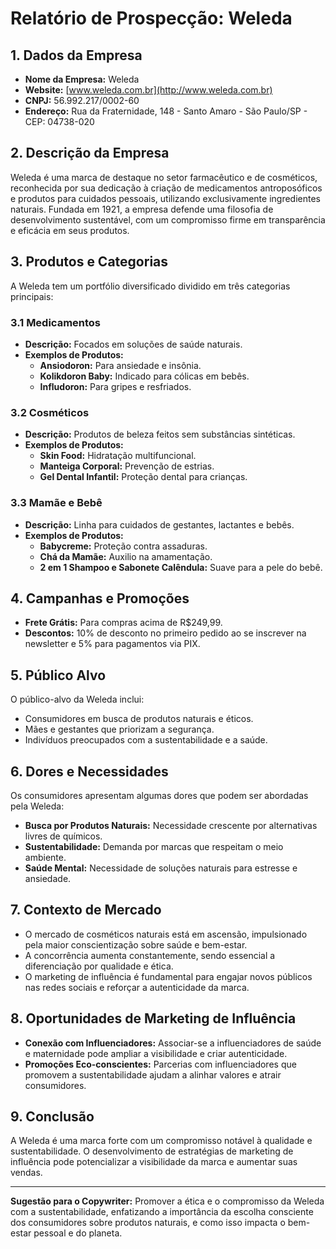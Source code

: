 # Relatório de Prospecção: Weleda

## 1. Dados da Empresa
- **Nome da Empresa:** Weleda
- **Website:** [www.weleda.com.br](http://www.weleda.com.br)
- **CNPJ:** 56.992.217/0002-60
- **Endereço:** Rua da Fraternidade, 148 - Santo Amaro - São Paulo/SP - CEP: 04738-020

## 2. Descrição da Empresa
Weleda é uma marca de destaque no setor farmacêutico e de cosméticos, reconhecida por sua dedicação à criação de medicamentos antroposóficos e produtos para cuidados pessoais, utilizando exclusivamente ingredientes naturais. Fundada em 1921, a empresa defende uma filosofia de desenvolvimento sustentável, com um compromisso firme em transparência e eficácia em seus produtos. 

## 3. Produtos e Categorias
A Weleda tem um portfólio diversificado dividido em três categorias principais:

### 3.1 Medicamentos
- **Descrição:** Focados em soluções de saúde naturais.
- **Exemplos de Produtos:**
  - **Ansiodoron:** Para ansiedade e insônia.
  - **Kolikdoron Baby:** Indicado para cólicas em bebês.
  - **Infludoron:** Para gripes e resfriados.

### 3.2 Cosméticos
- **Descrição:** Produtos de beleza feitos sem substâncias sintéticas.
- **Exemplos de Produtos:**
  - **Skin Food:** Hidratação multifuncional.
  - **Manteiga Corporal:** Prevenção de estrias.
  - **Gel Dental Infantil:** Proteção dental para crianças.

### 3.3 Mamãe e Bebê
- **Descrição:** Linha para cuidados de gestantes, lactantes e bebês.
- **Exemplos de Produtos:**
  - **Babycreme:** Proteção contra assaduras.
  - **Chá da Mamãe:** Auxilio na amamentação.
  - **2 em 1 Shampoo e Sabonete Calêndula:** Suave para a pele do bebê.

## 4. Campanhas e Promoções
- **Frete Grátis:** Para compras acima de R$249,99.
- **Descontos:** 10% de desconto no primeiro pedido ao se inscrever na newsletter e 5% para pagamentos via PIX.

## 5. Público Alvo
O público-alvo da Weleda inclui:
- Consumidores em busca de produtos naturais e éticos.
- Mães e gestantes que priorizam a segurança.
- Indivíduos preocupados com a sustentabilidade e a saúde.

## 6. Dores e Necessidades
Os consumidores apresentam algumas dores que podem ser abordadas pela Weleda:
- **Busca por Produtos Naturais:** Necessidade crescente por alternativas livres de químicos.
- **Sustentabilidade:** Demanda por marcas que respeitam o meio ambiente.
- **Saúde Mental:** Necessidade de soluções naturais para estresse e ansiedade.

## 7. Contexto de Mercado
- O mercado de cosméticos naturais está em ascensão, impulsionado pela maior conscientização sobre saúde e bem-estar.
- A concorrência aumenta constantemente, sendo essencial a diferenciação por qualidade e ética.
- O marketing de influência é fundamental para engajar novos públicos nas redes sociais e reforçar a autenticidade da marca.

## 8. Oportunidades de Marketing de Influência
- **Conexão com Influenciadores:** Associar-se a influenciadores de saúde e maternidade pode ampliar a visibilidade e criar autenticidade.
- **Promoções Eco-conscientes:** Parcerias com influenciadores que promovem a sustentabilidade ajudam a alinhar valores e atrair consumidores.

## 9. Conclusão
A Weleda é uma marca forte com um compromisso notável à qualidade e sustentabilidade. O desenvolvimento de estratégias de marketing de influência pode potencializar a visibilidade da marca e aumentar suas vendas.

---

**Sugestão para o Copywriter:** Promover a ética e o compromisso da Weleda com a sustentabilidade, enfatizando a importância da escolha consciente dos consumidores sobre produtos naturais, e como isso impacta o bem-estar pessoal e do planeta.
